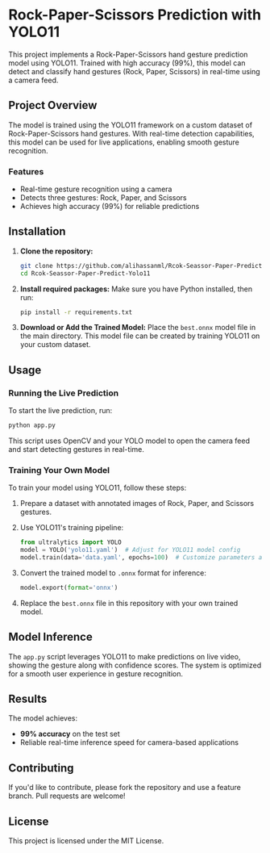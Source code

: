 # Rock-Paper-Scissors Prediction with YOLO11

This project implements a Rock-Paper-Scissors hand gesture prediction model using YOLO11. Trained with high accuracy (99%), this model can detect and classify hand gestures (Rock, Paper, Scissors) in real-time using a camera feed. 

## Project Overview

The model is trained using the YOLO11 framework on a custom dataset of Rock-Paper-Scissors hand gestures. With real-time detection capabilities, this model can be used for live applications, enabling smooth gesture recognition.

### Features
- Real-time gesture recognition using a camera
- Detects three gestures: Rock, Paper, and Scissors
- Achieves high accuracy (99%) for reliable predictions

## Installation

1. **Clone the repository:**
   ```bash
   git clone https://github.com/alihassanml/Rcok-Seassor-Paper-Predict-Yolo11.git
   cd Rcok-Seassor-Paper-Predict-Yolo11
   ```

2. **Install required packages:**
   Make sure you have Python installed, then run:
   ```bash
   pip install -r requirements.txt
   ```

3. **Download or Add the Trained Model:**
   Place the `best.onnx` model file in the main directory. This model file can be created by training YOLO11 on your custom dataset.

## Usage

### Running the Live Prediction

To start the live prediction, run:

```bash
python app.py
```

This script uses OpenCV and your YOLO model to open the camera feed and start detecting gestures in real-time.

### Training Your Own Model

To train your model using YOLO11, follow these steps:

1. Prepare a dataset with annotated images of Rock, Paper, and Scissors gestures.
2. Use YOLO11's training pipeline:
   ```python
   from ultralytics import YOLO
   model = YOLO('yolo11.yaml')  # Adjust for YOLO11 model config
   model.train(data='data.yaml', epochs=100)  # Customize parameters as needed
   ```

3. Convert the trained model to `.onnx` format for inference:
   ```python
   model.export(format='onnx')
   ```

4. Replace the `best.onnx` file in this repository with your own trained model.

## Model Inference

The `app.py` script leverages YOLO11 to make predictions on live video, showing the gesture along with confidence scores. The system is optimized for a smooth user experience in gesture recognition.

## Results

The model achieves:
- **99% accuracy** on the test set
- Reliable real-time inference speed for camera-based applications

## Contributing

If you'd like to contribute, please fork the repository and use a feature branch. Pull requests are welcome!

## License

This project is licensed under the MIT License.
